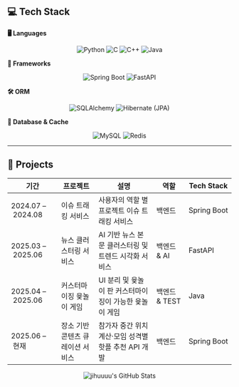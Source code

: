 
<!--
**jihuuuu/jihuuuu** is a ✨ _special_ ✨ repository because its `README.md` (this file) appears on your GitHub profile.

Here are some ideas to get you started:

- 🔭 I’m currently working on ...
- 🌱 I’m currently learning ...
- 👯 I’m looking to collaborate on ...
- 🤔 I’m looking for help with ...
- 💬 Ask me about ...
- 📫 How to reach me: ...
- 😄 Pronouns: ...
- ⚡ Fun fact: ...
-->

## 💻 Tech Stack

**🖥️ Languages** 
<p align="center">
  <img src="https://img.shields.io/badge/Python-3776AB?logo=python&logoColor=white" alt="Python" />
  <img src="https://img.shields.io/badge/C-00599C?logo=c&logoColor=white" alt="C" />
  <img src="https://img.shields.io/badge/C++-00599C?logo=c%2B%2B&logoColor=white" alt="C++" />
  <img src="https://img.shields.io/badge/Java-ED8B00?logo=java&logoColor=white" alt="Java" />
</p>

**🚀 Frameworks**
<p align="center">
  <img src="https://img.shields.io/badge/Spring%20Boot-6DB33F?logo=spring&logoColor=white" alt="Spring Boot" />
  <img src="https://img.shields.io/badge/FastAPI-009688?logo=fastapi&logoColor=white" alt="FastAPI" />
</p>

**🛠️ ORM**
<p align="center">
  <img src="https://img.shields.io/badge/SQLAlchemy-000000?logo=sqlalchemy&logoColor=white" alt="SQLAlchemy" />
  <img src="https://img.shields.io/badge/Hibernate-59666C?logo=hibernate&logoColor=white" alt="Hibernate (JPA)" />
</p>

**💾 Database & Cache**
<p align="center">
  <img src="https://img.shields.io/badge/MySQL-4479A1?logo=mysql&logoColor=white" alt="MySQL" />
  <img src="https://img.shields.io/badge/Redis-DC382D?logo=redis&logoColor=white" alt="Redis" />
</p>




---

## 🚀 Projects

| 기간                  | 프로젝트                             | 설명                                                         | 역할            | Tech Stack                             |
|---------------------|------------------------------------|------------------------------------------------------------|---------------|----------------------------------------|
| 2024.07 – 2024.08   | 이슈 트래킹 서비스                  | 사용자의 역할 별 프로젝트 이슈 트래킹 서비스                         | 백엔드          | Spring Boot           |
| 2025.03 – 2025.06   | 뉴스 클러스터링 서비스               | AI 기반 뉴스 본문 클러스터링 및 트렌드 시각화 서비스 | 백엔드 & AI          | FastAPI        |
| 2025.04 – 2025.06   | 커스터마이징 윷놀이 게임       | UI 분리 및 윷놀이 판 커스터마이징이 가능한 윷놀이 게임          | 백엔드 & TEST    | Java                  |
| 2025.06 – 현재       | 장소 기반 콘텐츠 큐레이션 서비스      | 참가자 중간 위치 계산·모임 성격별 핫플 추천 API 개발               | 백엔드          | Spring Boot   |



<p align="center">
  <img
    src="https://github-readme-stats.vercel.app/api?username=jihuuuu&show_icons=true&theme=dark&count_private=true&show_rank=true"
    alt="jihuuuu's GitHub Stats" />
</p>

